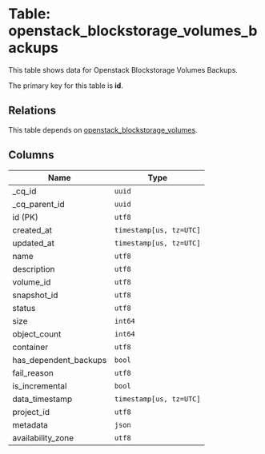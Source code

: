 # Table: openstack_blockstorage_volumes_backups

This table shows data for Openstack Blockstorage Volumes Backups.

The primary key for this table is **id**.

## Relations

This table depends on [openstack_blockstorage_volumes](openstack_blockstorage_volumes.md).

## Columns

| Name          | Type          |
| ------------- | ------------- |
|_cq_id|`uuid`|
|_cq_parent_id|`uuid`|
|id (PK)|`utf8`|
|created_at|`timestamp[us, tz=UTC]`|
|updated_at|`timestamp[us, tz=UTC]`|
|name|`utf8`|
|description|`utf8`|
|volume_id|`utf8`|
|snapshot_id|`utf8`|
|status|`utf8`|
|size|`int64`|
|object_count|`int64`|
|container|`utf8`|
|has_dependent_backups|`bool`|
|fail_reason|`utf8`|
|is_incremental|`bool`|
|data_timestamp|`timestamp[us, tz=UTC]`|
|project_id|`utf8`|
|metadata|`json`|
|availability_zone|`utf8`|